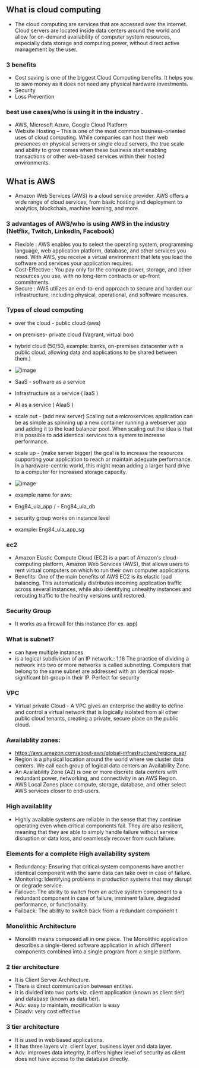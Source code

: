
## What is cloud computing
- The cloud computing are services that are accessed over the internet. Cloud servers are located inside data centers around the world and allow for on-demand availability of computer system resources, especially data storage and computing power, without direct active management by the user.  
### 3 benefits
- Cost saving is one of the biggest Cloud Computing benefits. It helps you to save money as it does not need any physical hardware investments.
- Security
- Loss Prevention
### best use cases/who is using it in the industry .
- AWS, Microsoft Azure, Google Cloud Platform
- Website Hosting – This is one of the most common business-oriented uses of cloud computing. While companies can host their web presences on physical servers or single cloud servers, the true scale and ability to grow comes when these business start enabling transactions or other web-based services within their hosted environments.

## What is AWS
- Amazon Web Services (AWS) is a cloud service provider. AWS offers a wide range of cloud services, from basic hosting and deployment to analytics, blockchain, machine learning, and more. 
### 3 advantages of AWS/who is using AWS in the industry (Netflix, Twitch, LinkedIn, Facebook)
- Flexible : AWS enables you to select the operating system, programming language, web application platform, database, and other services you need. With AWS, you receive a virtual environment that lets you load the software and services your application requires. 
- Cost-Effective : You pay only for the compute power, storage, and other resources you use, with no long-term contracts or up-front commitments.
- Secure : AWS utilizes an end-to-end approach to secure and harden our infrastructure, including physical, operational, and software measures.

### Types of cloud computing
- over the cloud - public cloud (aws)
- on premises- private cloud (Vagrant, virtual box)
- hybrid cloud (50/50, example: banks, on-premises datacenter  with a public cloud, allowing data and applications to be shared between them.)
- ![image](https://user-images.githubusercontent.com/47173937/115534871-22563f00-a290-11eb-825e-1aca97a2215c.png)


- SaaS - software as a service
- Infrastructure as a service ( IaaS )
- AI as a service ( AIaaS )

- scale out - (add new server) Scaling out a microservices application can be as simple as spinning up a new container running a webserver app and adding it to the load balancer pool. When scaling out the idea is that it is possible to add identical services to a system to increase performance. 
- scale up - (make server bigger) the goal is to increase the resources supporting your application to reach or maintain adequate performance. In a hardware-centric world, this might mean adding a larger hard drive to a computer for increased storage capacity. 

- ![image](https://user-images.githubusercontent.com/47173937/115534485-bd024e00-a28f-11eb-9cf2-a17a88f45ade.png)

- example name for aws:
- Eng84_ula_app / - Eng84_ula_db
- security group works on instance level
- example: Eng84_ula_app_sg

### ec2
- Amazon Elastic Compute Cloud (EC2) is a part of Amazon's cloud-computing platform, Amazon Web Services (AWS), that allows users to rent virtual computers on which to run their own computer applications.  
- Benefits: One of the main benefits of AWS EC2 is its elastic load balancing. This automatically distributes incoming application traffic across several instances, while also identifying unhealthy instances and rerouting traffic to the healthy versions until restored. 

### Security Group
- It works as a firewall for this instance (for ex. app)

### What is subnet?
- can have multiple instances
- is a logical subdivision of an IP network.: 1,16 The practice of dividing a network into two or more networks is called subnetting. Computers that belong to the same subnet are addressed with an identical most-significant bit-group in their IP. Perfect for security

### VPC
- Virtual private Cloud - A VPC gives an enterprise the ability to define and control a virtual network that is logically isolated from all other public cloud tenants, creating a private, secure place on the public cloud.


### Awailablity zones:
- https://aws.amazon.com/about-aws/global-infrastructure/regions_az/
- Region is a physical location around the world where we cluster data centers. We call each group of logical data centers an Availability Zone.
- An Availability Zone (AZ) is one or more discrete data centers with redundant power, networking, and connectivity in an AWS Region. 
- AWS Local Zones place compute, storage, database, and other select AWS services closer to end-users.

### High availablity 
- Highly available systems are reliable in the sense that they continue operating even when critical components fail. They are also resilient, meaning that they are able to simply handle failure without service disruption or data loss, and seamlessly recover from such failure.

### Elements for a complete High availability system
- Redundancy: Ensuring that critical system components have another identical component with the same data can take over in case of failure.
- Monitoring: Identifying problems in production systems that may disrupt or degrade service.
- Failover: The ability to switch from an active system component to a redundant component in case of failure, imminent failure, degraded performance, or functionality.
- Failback: The ability to switch back from a redundant component t

### Monolithic Architecture
- Monolith means composed all in one piece. The Monolithic application describes a single-tiered software application in which different components combined into a single program from a single platform.

### 2 tier architecture
- It is Client Server Architecture.
- There is direct communication between entities.
- It is divided into two parts viz. client application (known as client tier) and database (known as data tier).
- Adv: easy to maintain, modification is easy
- Disadv: very cost effective

### 3 tier architecture
- It is used in web based applications.
- It has three layers viz. client layer, business layer and data layer.
- Adv: improves data integrity, It offers higher level of security as client does not have access to the database directly.
